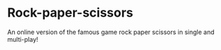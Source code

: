 # Rock-paper-scissors
An online version of the famous game rock paper scissors in single and multi-play!
